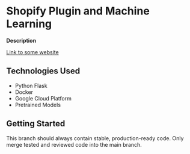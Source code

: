 # Shopify Plugin and Machine Learning

**Description**

[Link to some website](https://github.com/Paruhang-Angdembe)

## Technologies Used

- Python Flask
- Docker
- Google Cloud Platform
- Pretrained Models

## Getting Started

This branch should always contain stable, production-ready code.
Only merge tested and reviewed code into the main branch.
